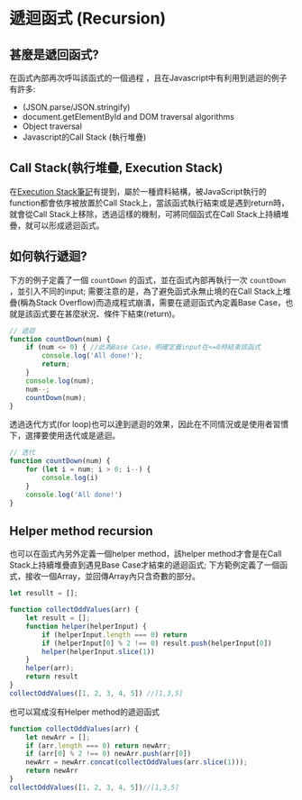 # 遞迴函式 (Recursion)

## 甚麼是遞回函式?

在函式內部再次呼叫該函式的一個過程 ，且在Javascript中有利用到遞迴的例子有許多:

* (JSON.parse/JSON.stringify)
* document.getElementById and DOM traversal algorithms
* Object traversal
* Javascript的Call Stack (執行堆疊)

## Call Stack(執行堆疊, Execution Stack)

在[Execution Stack筆記](/#javascript/knowJs3)有提到，屬於一種資料結構，被JavaScript執行的function都會依序被放置於Call Stack上，當該函式執行結束或是遇到return時，就會從Call Stack上移除，透過這樣的機制，可將同個函式在Call Stack上持續堆疊，就可以形成遞迴函式。

## 如何執行遞迴?

下方的例子定義了一個 `countDown` 的函式，並在函式內部再執行一次 `countDown` ，並引入不同的input; 需要注意的是，為了避免函式永無止境的在Call Stack上堆疊(稱為Stack Overflow)而造成程式崩潰，需要在遞迴函式內定義Base Case，也就是該函式要在甚麼狀況、條件下結束(return)。

``` js
// 遞迴
function countDown(num) {
    if (num <= 0) { //此為Base Case，明確定義input在<=0時結束該函式
        console.log('All done!');
        return;
    }
    console.log(num);
    num--;
    countDown(num);
}
```

透過迭代方式(for loop)也可以達到遞迴的效果，因此在不同情況或是使用者習慣下，選擇要使用迭代或是遞迴。

``` js
// 迭代
function countDown(num) {
    for (let i = num; i > 0; i--) {
        console.log(i)
    }
    console.log('All done!')
}
```

## Helper method recursion

也可以在函式內另外定義一個helper method，該helper method才會是在Call Stack上持續堆疊直到遇見Base Case才結束的遞迴函式; 下方範例定義了一個函式，接收一個Array，並回傳Array內只含奇數的部分。

``` js
let resullt = [];

function collectOddValues(arr) {
    let result = [];
    function helper(helperInput) {
        if (helperInput.length === 0) return
        if (helperInput[0] % 2 !== 0) result.push(helperInput[0])
        helper(helperInput.slice(1))
    }
    helper(arr);
    return result
}
collectOddValues([1, 2, 3, 4, 5]) //[1,3,5]
```

也可以寫成沒有Helper method的遞迴函式

``` js
function collectOddValues(arr) {
    let newArr = [];
    if (arr.length === 0) return newArr;
    if (arr[0] % 2 !== 0) newArr.push(arr[0])
    newArr = newArr.concat(collectOddValues(arr.slice(1)));
    return newArr
}
collectOddValues([1, 2, 3, 4, 5])//[1,3,5]
```

<!-- ## Second recursive function

Call stack illustration

``` js
function sumRange(num) {
    if (num === 1) return 1;
    return num + sumRange(num - 1);
}
sumRange(3) // 6
```

``` js
// iterative
function factorial(num) {
    let total = 1;
    for (i = num; i > 1; i--) {
        total *= i
    }
    return total;
}
```

``` js
// recursive 
function factorial(num) {

    if (num == 1) return num;
    return num * factorial(num - 1)

}
``` -->
